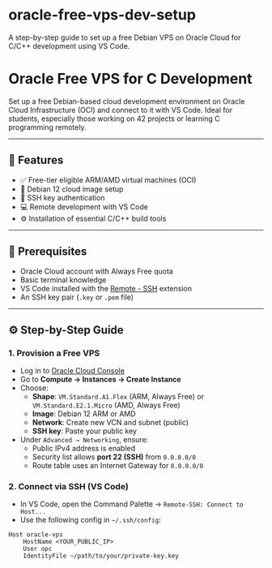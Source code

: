 # oracle-free-vps-dev-setup
A step-by-step guide to set up a free Debian VPS on Oracle Cloud for C/C++ development using VS Code.

# Oracle Free VPS for C Development

Set up a free Debian-based cloud development environment on Oracle Cloud Infrastructure (OCI) and connect to it with VS Code. Ideal for students, especially those working on 42 projects or learning C programming remotely.

---

## 🚀 Features

- ✅ Free-tier eligible ARM/AMD virtual machines (OCI)
- 🐧 Debian 12 cloud image setup
- 🔐 SSH key authentication
- 💻 Remote development with VS Code
- ⚙️ Installation of essential C/C++ build tools

---

## 📌 Prerequisites

- Oracle Cloud account with Always Free quota
- Basic terminal knowledge
- VS Code installed with the [Remote - SSH](https://marketplace.visualstudio.com/items?itemName=ms-vscode-remote.remote-ssh) extension
- An SSH key pair (`.key` or `.pem` file)

---

## ⚙️ Step-by-Step Guide

### 1. Provision a Free VPS

- Log in to [Oracle Cloud Console](https://cloud.oracle.com/)
- Go to **Compute → Instances → Create Instance**
- Choose:
  - **Shape**: `VM.Standard.A1.Flex` (ARM, Always Free) or `VM.Standard.E2.1.Micro` (AMD, Always Free)
  - **Image**: Debian 12 ARM or AMD
  - **Network**: Create new VCN and subnet (public)
  - **SSH key**: Paste your public key
- Under `Advanced → Networking`, ensure:
  - Public IPv4 address is enabled
  - Security list allows **port 22 (SSH)** from `0.0.0.0/0`
  - Route table uses an Internet Gateway for `0.0.0.0/0`

### 2. Connect via SSH (VS Code)

- In VS Code, open the Command Palette → `Remote-SSH: Connect to Host...`
- Use the following config in `~/.ssh/config`:

```ssh
Host oracle-vps
    HostName <YOUR_PUBLIC_IP>
    User opc
    IdentityFile ~/path/to/your/private-key.key

